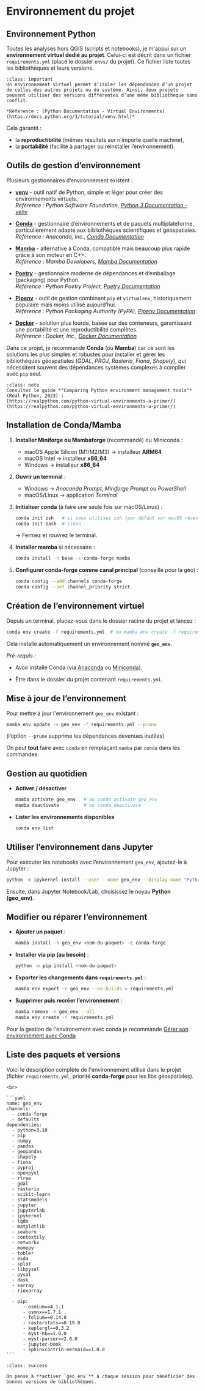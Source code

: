 ﻿# Environnement du projet

## Environnement Python

Toutes les analyses hors QGIS (scripts et notebooks), je m'appui sur un **environnement virtuel dedié au projet**. Celui-ci est décrit dans un fichier `requirements.yml` (placé le dossier `envs/` du projet). Ce fichier liste toutes les bibliothèques et leurs versions. 

```{admonition} Important
:class: important
Un environnement virtuel permet d’isoler les dépendances d’un projet de celles des autres projets ou du système. Ainsi, deux projets peuvent utiliser des versions différentes d’une même bibliothèque sans conflit.

*Référence : [Python Documentation - Virtual Environments](https://docs.python.org/3/tutorial/venv.html)*
```

Cela garantit :

* la **reproductibilité** (mêmes résultats sur n’importe quelle machine),
* la **portabilité** (facilité à partager ou réinstaller l’environnement).


## Outils de gestion d’environnement

Plusieurs gestionnaires d’environnement existent :  

- **[venv](https://docs.python.org/3/library/venv.html)** - outil natif de Python, simple et léger pour créer des environnements virtuels.  
  *Référence : Python Software Foundation, [Python 3 Documentation - venv](https://docs.python.org/3/library/venv.html)*  

- **[Conda](https://docs.conda.io/projects/conda/en/latest/index.html)** - gestionnaire d’environnements et de paquets multiplateforme, particulièrement adapté aux bibliothèques scientifiques et géospatiales.  
  *Référence : Anaconda, Inc., [Conda Documentation](https://docs.conda.io/projects/conda/en/latest/index.html)*  

- **[Mamba](https://mamba.readthedocs.io/en/latest/)** - alternative à Conda, compatible mais beaucoup plus rapide grâce à son moteur en C++.  
  *Référence : Mamba Developers, [Mamba Documentation](https://mamba.readthedocs.io/en/latest/)*  

- **[Poetry](https://python-poetry.org/docs/)** - gestionnaire moderne de dépendances et d’emballage (packaging) pour Python.  
  *Référence : Python Poetry Project, [Poetry Documentation](https://python-poetry.org/docs/)*  

- **[Pipenv](https://pipenv.pypa.io/en/latest/)** - outil de gestion combinant `pip` et `virtualenv`, historiquement populaire mais moins utilisé aujourd’hui.  
  *Référence : Python Packaging Authority (PyPA), [Pipenv Documentation](https://pipenv.pypa.io/en/latest/)*  

- **[Docker](https://docs.docker.com/)** - solution plus lourde, basée sur des conteneurs, garantissant une portabilité et une reproductibilité complètes.  
  *Référence : Docker, Inc., [Docker Documentation](https://docs.docker.com/)*  

Dans ce projet, je recommande **Conda** (ou **Mamba**) car ce sont les solutions les plus simples et robustes pour installer et gérer les bibliothèques géospatiales (*GDAL*, *PROJ*, *Rasterio*, *Fiona*, *Shapely*), qui nécessitent souvent des dépendances systèmes complexes à compiler avec `pip` seul.


```{admonition} Pour aller plus loin
:class: note
Consultez le guide *"Comparing Python environment management tools"* (Real Python, 2023) :  
[https://realpython.com/python-virtual-environments-a-primer/](https://realpython.com/python-virtual-environments-a-primer/)
```


## Installation de Conda/Mamba

1. **Installer Miniforge ou Mambaforge** (recommandé) ou Miniconda :

   * macOS Apple Silicon (M1/M2/M3) → installeur **ARM64**
   * macOS Intel → installeur **x86_64**
   * Windows → installeur **x86_64**

2. **Ouvrir un terminal** :

   * Windows → *Anaconda Prompt*, *Miniforge Prompt* ou *PowerShell*
   * macOS/Linux → application *Terminal*

3. **Initialiser conda** (à faire une seule fois sur macOS/Linux) :

   ```bash
   conda init zsh   # si vous utilisez zsh (par défaut sur macOS récents)
   conda init bash  # sinon
   ```

   → Fermez et rouvrez le terminal.

4. **Installer mamba** si nécessaire :

   ```bash
   conda install -n base -c conda-forge mamba
   ```

5. **Configurer conda-forge comme canal principal** (conseillé pour la géo) :

   ```bash
   conda config --add channels conda-forge
   conda config --set channel_priority strict
   ```

## Création de l’environnement virtuel

Depuis un terminal, placez-vous dans le dossier racine du projet et lancez :

```bash
conda env create -f requirements.yml  # ou mamba env create -f requirements.yml
```

Cela installe automatiquement un environnement nommé **`geo_env`**.

*Pré-requis :*

* Avoir installé Conda (via [Anaconda](https://www.anaconda.com/download) ou [Miniconda](https://docs.conda.io/en/latest/miniconda.html)).

* Être dans le dossier du projet contenant `requirements.yml`.

## Mise à jour de l’environnement

Pour mettre à jour l'environnement `geo_env` existant :

  ```bash
  mamba env update -n geo_env -f requirements.yml --prune
  ```

  (l’option `--prune` supprime les dépendances devenues inutiles)

On peut **tout** faire avec `conda` en remplaçant `mamba` par `conda` dans les commandes.

## Gestion au quotidien

* **Activer / désactiver**

  ```bash
  mamba activate geo_env   # ou conda activate geo_env
  mamba deactivate         # ou conda deactivate
  ```

* **Lister les environnements disponibles**

  ```bash
  conda env list
  ```

## Utiliser l’environnement dans Jupyter

Pour exécuter les notebooks avec l’environnement `geo_env`, ajoutez-le à Jupyter :

```bash
python -m ipykernel install --user --name geo_env --display-name "Python (geo_env)"
```

Ensuite, dans Jupyter Notebook/Lab, choisissez le noyau **Python (geo_env)**.


## Modifier ou réparer l’environnement

* **Ajouter un paquet** :

  ```bash
  mamba install -n geo_env <nom-du-paquet> -c conda-forge
  ```

* **Installer via pip (au besoin)** :

  ```bash
  python -m pip install <nom-du-paquet>
  ```

* **Exporter les changements dans `requirements.yml`** :

  ```bash
  mamba env export -n geo_env --no-builds > requirements.yml
  ```

* **Supprimer puis recréer l’environnement** :

  ```bash
  mamba remove -n geo_env --all
  mamba env create -f requirements.yml
  ```
Pour la gestion de l'environement avec conda je recommande [Gérer son environnement avec Conda](https://gricad-doc.univ-grenoble-alpes.fr/hpc/softenv/conda/#:~:text=Conda%20est%20un%20syst%C3%A8me%20de,environnements%20sur%20votre%20ordinateur%20local.)

## Liste des paquets et versions

Voici le description complète de l'environnement utilisé dans le projet (fichier `requirements.yml`, priorité **conda-forge** pour les libs géospatiales). 

````{dropdown} **Cliquez ici pour afficher / masquer la liste des paquets**
<br>

```yaml
name: geo_env
channels:
  - conda-forge
  - defaults
dependencies:
  - python=3.10
  - pip
  - numpy
  - pandas
  - geopandas
  - shapely
  - fiona
  - pyproj
  - openpyxl
  - rtree
  - gdal
  - rasterio
  - scikit-learn
  - statsmodels
  - jupyter
  - jupyterlab
  - ipykernel
  - tqdm
  - matplotlib
  - seaborn
  - contextily
  - networkx
  - momepy
  - tobler
  - esda
  - splot
  - libpysal
  - pysal
  - dask
  - xarray
  - rioxarray

  - pip:
      - osmium==4.1.1
      - osmnx==1.7.1
      - folium==0.14.0
      - rasterstats==0.19.0
      - keplergl==0.3.2
      - myst-nb==1.0.0
      - myst-parser==2.0.0
      - jupyter-book
      - sphinxcontrib-mermaid==1.0.0
```
````

```{admonition} Conseil
:class: success

On pense à **activer `geo_env`** à chaque session pour bénéficier des bonnes versions de bibliothèques.

```


